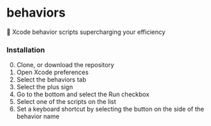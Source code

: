 # behaviors

🍎 Xcode behavior scripts supercharging your efficiency 

### Installation

0. Clone, or download the repository
1. Open Xcode preferences
2. Select the behaviors tab
3. Select the plus sign
4. Go to the bottom and select the Run checkbox
5. Select one of the scripts on the list
6. Set a keyboard shortcut by selecting the button on the side of the behavior name
